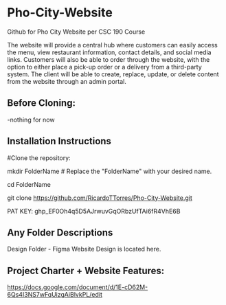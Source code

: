 # Pho-City-Website
Github for Pho City Website per CSC 190 Course

The website will provide a central hub where customers can easily access the menu, view restaurant information, contact details, and social media links. Customers will also be able to order through the website, with the option to either place a pick-up order or a delivery from a third-party system. The client will be able to create, replace, update, or delete content from the website through an admin portal.

## Before Cloning:
-nothing for now
## Installation Instructions
#Clone the repository:

mkdir FolderName # Replace the "FolderName" with your desired name.

cd FolderName

git clone https://github.com/RicardoTTorres/Pho-City-Website.git

PAT KEY: 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

## Any Folder Descriptions
Design Folder - Figma Website Design is located here.

## Project Charter + Website Features:
https://docs.google.com/document/d/1E-cD62M-6Qs4I3NS7wFqUizgAiBlvkPL/edit
